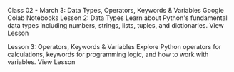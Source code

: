 Class 02 - March 3: Data Types, Operators, Keywords & Variables
Google Colab Notebooks
Lesson 2: Data Types
Learn about Python's fundamental data types including numbers, strings, lists, tuples, and dictionaries. View Lesson

Lesson 3: Operators, Keywords & Variables
Explore Python operators for calculations, keywords for programming logic, and how to work with variables. View Lesson